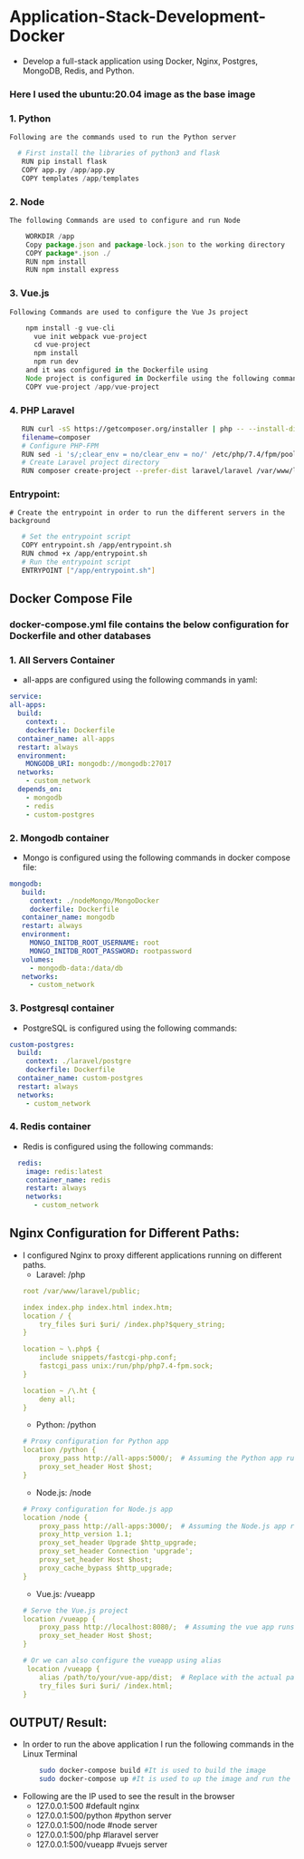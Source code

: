 # Application-Stack-Development-Docker
- Develop a full-stack application using Docker, Nginx, Postgres, MongoDB, Redis, and Python.

### Here I used the ubuntu:20.04 image as the base image

### 1. Python
	Following are the commands used to run the Python server
	
   ```python
     # First install the libraries of python3 and flask
      RUN pip install flask
      COPY app.py /app/app.py
      COPY templates /app/templates
   ```
	

### 2. Node
 	The following Commands are used to configure and run Node 
   ```javascript
       WORKDIR /app
 	   Copy package.json and package-lock.json to the working directory
	   COPY package*.json ./
	   RUN npm install
       RUN npm install express
   ```

### 3. Vue.js
	Following Commands are used to configure the Vue Js project
  ```javascript		
      npm install -g vue-cli
		vue init webpack vue-project
		cd vue-project
		npm install
		npm run dev
	  and it was configured in the Dockerfile using
	  Node project is configured in Dockerfile using the following commands.
	  COPY vue-project /app/vue-project 
   ```

### 4. PHP Laravel
 ```bash
    RUN curl -sS https://getcomposer.org/installer | php -- --install-dir=/usr/local/bin -- 
    filename=composer
	# Configure PHP-FPM
    RUN sed -i 's/;clear_env = no/clear_env = no/' /etc/php/7.4/fpm/pool.d/www.conf
	# Create Laravel project directory
	RUN composer create-project --prefer-dist laravel/laravel /var/www/laravel
  ```

### Entrypoint: 
    # Create the entrypoint in order to run the different servers in the background
   ```bash
      # Set the entrypoint script
	  COPY entrypoint.sh /app/entrypoint.sh
	  RUN chmod +x /app/entrypoint.sh
	  # Run the entrypoint script
	  ENTRYPOINT ["/app/entrypoint.sh"]
   ```
	
## Docker Compose File
   ### docker-compose.yml file contains the below configuration for Dockerfile and other databases
### 1. All Servers Container
   - all-apps are configured using the following commands in yaml:
  ```yaml
service:
  all-apps:
    build:
      context: .
      dockerfile: Dockerfile
    container_name: all-apps
    restart: always
    environment:
      MONGODB_URI: mongodb://mongodb:27017
    networks:
      - custom_network
    depends_on:
      - mongodb
      - redis
      - custom-postgres
  ```
### 2. Mongodb container
 - Mongo is configured using the following commands in docker compose file:
 ```yaml
 mongodb:
    build:
      context: ./nodeMongo/MongoDocker
      dockerfile: Dockerfile
    container_name: mongodb
    restart: always
    environment:
      MONGO_INITDB_ROOT_USERNAME: root
      MONGO_INITDB_ROOT_PASSWORD: rootpassword
    volumes:
      - mongodb-data:/data/db
    networks:
      - custom_network
   ```
### 3. Postgresql container
   - PostgreSQL is configured using the following commands:
  ```yaml  
 custom-postgres:
    build:
      context: ./laravel/postgre
      dockerfile: Dockerfile
    container_name: custom-postgres
    restart: always
    networks:
      - custom_network
   ```
### 4. Redis container
  - Redis is configured using the following commands:
```yaml
  redis:
    image: redis:latest
    container_name: redis
    restart: always
    networks:
      - custom_network
```
## Nginx Configuration for Different Paths:
 -  I configured Nginx to proxy different applications running on different paths. 
    - Laravel: /php
    ```yaml
    root /var/www/laravel/public;

    index index.php index.html index.htm;
    location / {
        try_files $uri $uri/ /index.php?$query_string;
    }

    location ~ \.php$ {
        include snippets/fastcgi-php.conf;
        fastcgi_pass unix:/run/php/php7.4-fpm.sock;
    }

    location ~ /\.ht {
        deny all;
    }      
    ```
    - Python: /python
    ```yaml
    # Proxy configuration for Python app
    location /python {
        proxy_pass http://all-apps:5000/;  # Assuming the Python app runs on port 5000
        proxy_set_header Host $host;
    }
     ```
    - Node.js: /node
    ```yaml
    # Proxy configuration for Node.js app
    location /node {
        proxy_pass http://all-apps:3000/;  # Assuming the Node.js app runs on port 3000
        proxy_http_version 1.1;
        proxy_set_header Upgrade $http_upgrade;
        proxy_set_header Connection 'upgrade';
        proxy_set_header Host $host;
        proxy_cache_bypass $http_upgrade;
    }
    ```
    - Vue.js: /vueapp
    ```yaml
    # Serve the Vue.js project
    location /vueapp {
        proxy_pass http://localhost:8080/;  # Assuming the vue app runs on port 8080
        proxy_set_header Host $host;
    }

    # Or we can also configure the vueapp using alias
     location /vueapp {
        alias /path/to/your/vue-app/dist;  # Replace with the actual path to your Vue.js app's build directory
        try_files $uri $uri/ /index.html;
    }
    ```
## OUTPUT/ Result:
  - In order to run the above application I run the following commands in the Linux Terminal
    ```bash
        sudo docker-compose build #It is used to build the image
        sudo docker-compose up #It is used to up the image and run the container
    ```
  - Following are the IP used to see the result in the browser
     - 127.0.0.1:500  #default nginx
     - 127.0.0.1:500/python #python server
     - 127.0.0.1:500/node   #node server
     - 127.0.0.1:500/php    #laravel server
     - 127.0.0.1:500/vueapp #vuejs server
